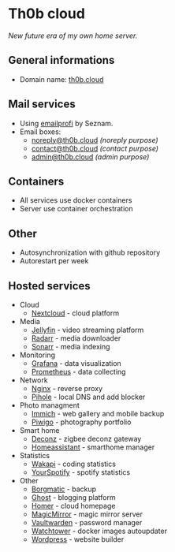 # Th0b cloud

_New future era of my own home server._

## General informations

- Domain name: [th0b.cloud](https://www.name.com/domain/search/navrat.cz)

## Mail services

- Using [emailprofi](https://emailprofi.seznam.cz/) by Seznam.
- Email boxes:
  - noreply@th0b.cloud _(noreply purpose)_
  - contact@th0b.cloud _(contact purpose)_
  - admin@th0b.cloud _(admin purpose)_

## Containers

- All services use docker containers
- Server use container orchestration

## Other

- Autosynchronization with github repository
- Autorestart per week

## Hosted services

- Cloud
  - [Nextcloud](https://nextcloud.com/) - cloud platform
- Media
  - [Jellyfin](https://jellyfin.org/) - video streaming platform
  - [Radarr](https://radarr.video/) - media downloader
  - [Sonarr](https://sonarr.tv/) - media indexing
- Monitoring
  - [Grafana](https://grafana.com/) - data visualization
  - [Prometheus](https://prometheus.io/) - data collecting
- Network
  - [Nginx](https://nginx.com) - reverse proxy
  - [Pihole](https://pi-hole.net/) - local DNS and add blocker
- Photo managment
  - [Immich](https://immich.app/) - web gallery and mobile backup
  - [Piwigo](https://piwigo.org/) - photography portfolio
- Smart home
  - [Deconz](https://www.phoscon.de/en/conbee2/software) - zigbee deconz gateway
  - [Homeassistant](https://www.home-assistant.io/) - smarthome manager
- Statistics
  - [Wakapi](https://wakapi.dev/) - coding statistics
  - [YourSpotify](https://github.com/Yooooomi/your_spotify) - spotify statistics
- Other
  - [Borgmatic](https://torsion.org/borgmatic/) - backup
  - [Ghost](https://ghost.org/) - blogging platform
  - [Homer](https://github.com/bastienwirtz/homer) - cloud homepage
  - [MagicMirror](https://magicmirror.builders/) - magic mirror server
  - [Vaultwarden](https://www.vaultwarden.net/) - password manager
  - [Watchtower](https://containrrr.dev/watchtower/) - docker images autoupdater
  - [Wordpress](https://wordpress.org/) - website builder
